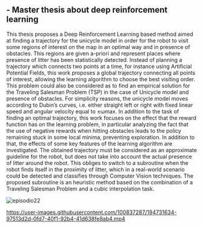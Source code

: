 ## - Master thesis about deep reinforcement learning

This thesis proposes a Deep Reinforcement Learning based method aimed at finding
a trajectory for the unicycle model in order for the robot to visit some regions of
interest on the map in an optimal way and in presence of obstacles. This regions
are given a-priori and represent places where presence of litter has been statistically
detected. Instead of planning a trajectory which connects two points at a time,
for instance using Artificial Potential Fields, this work proposes a global trajectory
connecting all points of interest, allowing the learning algorithm to choose the best
visiting order.
This problem could also be considered as to find an empirical solution for the
Traveling Salesman Problem (TSP) in the case of Unicycle model and presence of
obstacles.
For simplicity reasons, the unicycle model moves according to Dubin’s curves, i.e. either straight left or right with fixed linear speed and angular velocity equal to ±ωmax.
In addition to the task of finding an optimal trajectory, this work focuses on the
effect that the reward function has on the learning problem, in particular analyzing
the fact that the use of negative rewards when hitting obstacles leads to the policy
remaining stuck in some local minima, preventing exploration. In addition to that,
the effects of some key features of the learning algorithm are investigated.
The obtained trajectory must be considered as an approximate guideline for the
robot, but does not take into account the actual presence of litter around the robot.
This obliges to switch to a subroutine when the robot finds itself in the proximity
of litter, which in a real-world scenario could be detected and classifies through
Computer Vision techniques. The proposed subroutine is an heuristic method based
on the combination of a Traveling Salesman Problem and a cubic interpolation task.


![episodio22](https://user-images.githubusercontent.com/100837287/194731622-f052bd87-313e-4160-86bf-ca4113f274f6.jpg)


https://user-images.githubusercontent.com/100837287/194731634-97513d2d-0fd7-40f1-92b4-41d638fe8ab4.mp4

